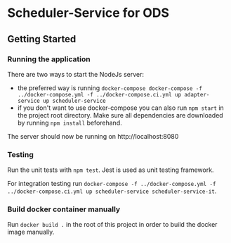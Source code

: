 # Scheduler-Service for ODS

## Getting Started

### Running the application

There are two ways to start the NodeJs server:

- the preferred way is running `docker-compose docker-compose -f ../docker-compose.yml -f ../docker-compose.ci.yml up adapter-service up scheduler-service`
- if you don't want to use docker-compose you can also run `npm start` in the project root directory. Make sure all dependencies are downloaded by running `npm install` beforehand.

The server should now be running on http://localhost:8080

### Testing

Run the unit tests with `npm test`. Jest is used as unit testing framework.

For integration testing run `docker-compose -f ../docker-compose.yml -f ../docker-compose.ci.yml up scheduler-service scheduler-service-it`.

### Build docker container manually

Run `docker build .` in the root of this project in order to build the docker image manually.